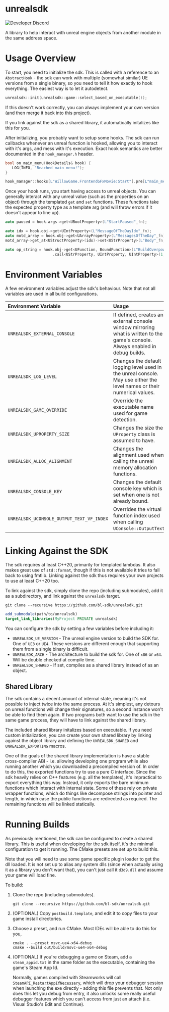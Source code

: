# unrealsdk
[![Developer Discord](https://img.shields.io/static/v1?label=&message=Developer%20Discord&logo=discord&color=222)](https://discord.gg/VJXtHvh)

A library to help interact with unreal engine objects from another module in the same address space.

# Usage Overview
To start, you need to initialize the sdk. This is called with a reference to an `AbstractHook` - the
sdk can work with multiple (somewhat similar) UE versions from a single binary, so you need to tell
it how exactly to hook everything. The easiest way is to let it autodetect.

```cpp
unrealsdk::init(unrealsdk::game::select_based_on_executable());
```
If this doesn't work correctly, you can always implement your own version (and then merge it back
into this project).

If you link against the sdk as a shared library, it automatically initalizes like this for you.

After initializing, you probably want to setup some hooks. The sdk can run callbacks whenever an
unreal function is hooked, allowing you to interact with it's args, and mess with it's execution.
Exact hook semantics are better documented in the `hook_manager.h` header.

```cpp
bool on_main_menu(HookDetails& hook) {
   LOG(INFO, "Reached main menu!");
}

hook_manager::hooks[L"WillowGame.FrontendGFxMovie:Start"].pre[L"main_menu_hook"] = &on_main_menu;
```

Once your hook runs, you start having access to unreal objects. You can generally interact with any
unreal value (such as the properties on an object) through the templated `get` and `set` functions.
These functions take the expected property type as a template arg (and will throw errors if it
doesn't appear to line up).

```cpp
auto paused = hook.args->get<UBoolProperty>(L"StartPaused"_fn);

auto idx = hook.obj->get<UIntProperty>(L"MessageOfTheDayIdx"_fn);
auto motd_array = hook.obj->get<UArrayProperty>(L"MessagesOfTheDay"_fn);
motd_array->get_at<UStructProperty>(idx)->set<UStrProperty>(L"Body"_fn, L"No MOTD today");

auto op_string = hook.obj->get<UFunction, BoundFunction>(L"BuildOverpowerPromptString")
                     .call<UStrProperty, UIntProperty, UIntProperty>(1, 10);
```

# Environment Variables
A few environment variables adjust the sdk's behaviour. Note that not all variables are used in all
build configurations.

| Environment Variable                      | Usage                                                                                                                           |
| :---------------------------------------- | :------------------------------------------------------------------------------------------------------------------------------ |
| `UNREALSDK_EXTERNAL_CONSOLE`              | If defined, creates an external console window mirroring what is written to the game's console. Always enabled in debug builds. |
| `UNREALSDK_LOG_LEVEL`                     | Changes the default logging level used in the unreal console. May use either the level names or their numerical values.         |
| `UNREALSDK_GAME_OVERRIDE`                 | Override the executable name used for game detection.                                                                           |
| `UNREALSDK_UPROPERTY_SIZE`                | Changes the size the `UProperty` class is assumed to have.                                                                      |
| `UNREALSDK_ALLOC_ALIGNMENT`               | Changes the alignment used when calling the unreal memory allocation functions.                                                 |
| `UNREALSDK_CONSOLE_KEY`                   | Changes the default console key which is set when one is not already bound.                                                     |
| `UNREALSDK_UCONSOLE_OUTPUT_TEXT_VF_INDEX` | Overrides the virtual function index used when calling `UConsole::OutputText`.                                                  |

# Linking Against the SDK
The sdk requires at least C++20, primarily for templated lambdas. It also makes great use of
`std::format`, though if this is not available it tries to fall back to using fmtlib. Linking
against the sdk thus requires your own projects to use at least C++20 too.

To link against the sdk, simply clone the repo (including submodules), add it as a subdirectory,
and link against the `unrealsdk` target.

```
git clone --recursive https://github.com/bl-sdk/unrealsdk.git
```
```cmake
add_submodule(path/to/unrealsdk)
target_link_libraries(MyProject PRIVATE unrealsdk)
```

You can configure the sdk by setting a few variables before including it:
- `UNREALSDK_UE_VERSION` - The unreal engine version to build the SDK for. One of `UE3` or `UE4`.
  These versions are different enough that supporting them from a single binary is difficult.
- `UNREALSDK_ARCH` - The architecture to build the sdk for. One of `x86` or `x64`. Will be double
  checked at compile time.
- `UNREALSDK_SHARED` - If set, compiles as a shared library instead of as an object.

## Shared Library
The sdk contains a decent amount of internal state, meaning it's not possible to inject twice into
the same process. At it's simplest, any detours on unreal functions will change their signatures, so
a second instance won't be able to find them again. If two programs both want to use the sdk in the
same game process, they will have to link against the shared library.

The included shared library initalizes based on executable. If you need custom initialization, you
can create your own shared library by linking against the object library and defining the
`UNREALSDK_SHARED` and `UNREALSDK_EXPORTING` macros.

One of the goals of the shared library implementation is have a stable cross-compiler ABI - i.e.
allowing developing one program while also running another which you downloaded a precompiled
version of. In order to do this, the exported functions try to use a pure C interface. Since the sdk
heavily relies on C++ features (e.g. all the templates), it's impractical to export everything this
way. Instead, it only exports the bare minimum functions which interact with internal state. Some of
these rely on private wrapper functions, which do things like decompose strings into pointer and
length, in which case the public functions are redirected as required. The remaining functions will
be linked statically.

# Running Builds
As previously mentioned, the sdk can be configured to create a shared library. This is useful when
developing for the sdk itself, it's the minimal configuration to get it running. The CMake presets
are set up to build this.

Note that you will need to use some game specific plugin loader to get the dll loaded. It is not set
up to alias any system dlls (since when actually using it as a library you don't want that), you
can't just call it `d3d9.dll` and assume your game will load fine.

To build:

1. Clone the repo (including submodules).
   ```
   git clone --recursive https://github.com/bl-sdk/unrealsdk.git
   ```

2. (OPTIONAL) Copy `postbuild.template`, and edit it to copy files to your game install directories.

3. Choose a preset, and run CMake. Most IDEs will be able to do this for you,
   ```
   cmake . --preset msvc-ue4-x64-debug
   cmake --build out/build/msvc-ue4-x64-debug
   ```

4. (OPTIONAL) If you're debugging a game on Steam, add a `steam_appid.txt` in the same folder as the
   executable, containing the game's Steam App Id.

   Normally, games compiled with Steamworks will call
   [`SteamAPI_RestartAppIfNecessary`](https://partner.steamgames.com/doc/sdk/api#SteamAPI_RestartAppIfNecessary),
   which will drop your debugger session when launching the exe directly - adding this file prevents
   that. Not only does this let you debug from entry, it also unlocks some really useful debugger
   features which you can't access from just an attach (i.e. Visual Studio's Edit and Continue).
